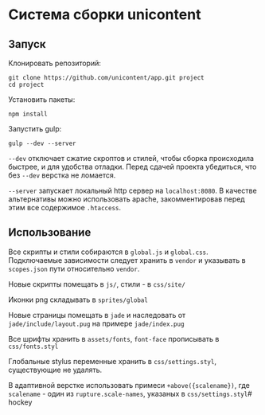 # Система сборки unicontent

## Запуск

Клонировать репозиторий:
```
git clone https://github.com/unicontent/app.git project
cd project
```

Установить пакеты:
```
npm install
```
Запустить gulp:
```
gulp --dev --server
```
`--dev` отключает сжатие скроптов и стилей, чтобы сборка происходила быстрее, и для удобства отладки. Перед сдачей проекта убедиться, что без `--dev` верстка не ломается.

`--server` запускает локальный http сервер на `localhost:8080`. В качестве альтернативы можно использовать apache, закомментировав перед этим все содержимое `.htaccess`.

## Использование

Все скрипты и стили собираются в `global.js` и `global.css`. Подключаемые зависимости следует хранить в `vendor` и указывать в `scopes.json` пути относительно `vendor`. 

Новые скрипты помещать в `js/`, стили - в `css/site/`

Иконки png складывать в `sprites/global`

Новые страницы помещать в `jade` и наследовать от `jade/include/layout.pug` на примере `jade/index.pug`

Все шрифты хранить в `assets/fonts`, `font-face` прописывать в `css/fonts.styl`

Глобальные stylus переменные хранить в `css/settings.styl`, существующие не удалять.

В адаптивной верстке использовать примеси `+above({scalename})`, где `scalename` - один из `rupture.scale-names`, указаных в `css/settings.styl`#   h o c k e y  
 